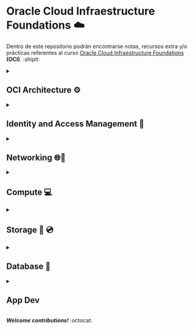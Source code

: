 # Oracle Cloud Infraestructure Foundations ☁️

Dentro de este repositorio podrán encontrarse notas, recursos extra y/o prácticas referentes al curso [Oracle Cloud Infraestructure Foundations](https://mylearn.oracle.com/component/-/108432/166230) **(OCI)**. :shipit: 


<details><summary><h2> OCI Architecture ⚙️ </h2></summary>

♦️ Conceptos básicos:
    
* **Región:** Es un área localizada geográficamente que consta de uno o más _dominios de disponibilidad_.

* **Dominios de disponibilidd:** (O medios de disponibilidad) Son uno o más _centros de datos tolerantes a fallos_ que se ubican dentro de _una región_ que se conectan entre sí por una red de banda ancha.

* **Dominios de errores:** Es una agrupación de HW e infraestructura dentro de un _dominio de disponibilidad_ para proporcionar anti-afinidad. También conocidos como centros de datos lógicos.

♦️ **Para elegir una región** 
 1) Elegir la región más cercana a los usuarios 
     * Latencia baja
     * Rendimiento alto
 2) Requisitos de residencia y conformidad de datos
 3) Disponibilidad del servicio
    
##

**A considerar:** 💡
    
 📍
    
 📍
    
 📍
    
 📍
    
 ##
    
</details>

<details><summary><h2> Identity and Access Management 👥 <h/2></summary>

📝 **IAM**

Conocido como Control de Acceso Detallado o Servicio de Control de Acceso basado en roles.

* AuthN: Autenticación > lidida con la identidad o _quién es alguien_

* AuthZ: Autorización > lidia con el permiso o _lo que alguien puede hacer_

* Dominios de identidad: Contenedor para usuarios de grupos 

📝 **Compartments**

El compartimento raiz es una construcción lógica donde se pueden mantener todos los recursos en la nube.

* Se crean para aislamiento y control de acceso

* Cada recursp que se crea pertenece a un único compartimento

* Se pueden escribir políticas para evitar que los usuarios accedan a recursos de una región específica.

* Todos los compartimentos que se crean son globales y están disponibles en todas las regiones a las que se tenga acceso

* Se pueden crear compartimentos anadidos

📝 **AuthN and AuthZ**

Un principal es una entidad de IAM que puede interactuar con recursos de OCI. Existen 2 tipos de principales:
    * Los usuarios: Las personas que inician sesión en la consola de CLI o SDK, seres humanos que realmente utilizan los recursos en la nube.
    * Los recursos

* Autenticación o AuthN: Claves de firma de API (públicas y privadas), los tokens que son cadenas de token generadas por Oracle.

* Autorización o AuthZ: Se ocupa de los permisos y de averiguar qué permisos tiene. En OCI se realiza mediante políticas de IAM. Las políticas se pueden asociar a un compartimento o se pueden asociar a un arrendamiento. 

* Niveles de Verbs: Administrador/Manage, Uso/Use, Lectura/Read e Inspección/Inspect.

📝 **Tenancy Setup**

Tenancy Admin > OCI Admin > OCI-admin-groups > Policies > name-compartment

Mejores prácticas:
1) No usar la cuenta de admin de arrendamiento para operaciones diarias.
2) Crear compartimentos dedicados para aislar recursos
3) Aplicar el uso de la autenticación multifactor

Ejemplo para otorgar permisos de admin a un grupo de administradores de OCI:
    
![ ](imgOCI/OCI-create-policy.png)

##

**A considerar:** 💡
    
 📍
    
 📍
    
 📍
    
 📍
    
 ##
    
</details>

    
<details><summary><h2> Networking 🌐📡 <h/2></summary>

📝 **VCN Introduction**

Una _red virtual en la nube_ (Virtual Cloud Network - VCN) es una red privada definida por sw que se crea en Oracle Cloud.
    
* Se utiliza para la comunicación segura.
* Vive en una región de OCI. Se trata de un servicio regional.
* Tiene alta disponibilidad, escalabilidad y seguridad.
    
Internet Gateway: Se trata de una puerta de enlace que permita una ampliación masiva, una alta disponibilidad y que se utiliza para la comunicación con cualquier elemento de Internet.
    
📝 **VCN Routing**
    
Enrutamiento de OCI. La VCN utiliza _tablas de rutas_ para enviar tráfico fuera de la VCN a Internet, redes locales o a las VCN con intercambio de tráfico, y analiza cada uno de dichos escenarios.     
    
📝 **VCN Security**
    
Lista de seguridad. Reglas de firewall asociadas a una subred y aplica a todas las instancias de la subred.
    
Consta de reglas que especifican el tipo de tráfico permitido dentro o fuera de la subred. Esto se aplica a una instancia determinada, tanto si si se está hablando con otra instancia VCN como un host fuera de la VCN.
    
Firewall rules:
    
1) Estas reglas pueden tener estado o no tener estado.
2) El tráfico pasa de la primera subred a la segunda subred.
    
Grupos de seguridad de red o NSG: Se trata de una construcción muy similar como lista de seguridad, pero la diferencia clave es que se aplican sólo a un juego de tarjetas de interfaz de red virtual en una única VCN.
    
Los NSG pueden ser el origen o destino de las reglas.    
    
📝**Load Balancer**
    
Equilibrador de carga en OCI. Se utiliza para lograr una alta disponibilidad y también para lograr escalabilidad.

a) También se conoce como proxi inverso.    
b) Protege los distintos servidores backend.    
    
La capa 7 significa que comprende HTTP y HTTPS en el modelo OSI.     

Unidad flexible: Se define el mínimo y el máximo, se define el rango 
Forma dinámica: Se predefinen las unidades (micro, pequeño, mediano, grande)    
 
##

**A considerar:** 💡
    
 📍
    
 📍
    
 📍
    
 📍
    
 ##
    
</details>

    
<details><summary><h2> Compute 💻 </h2></summary>

📢 **Introducción al cómputo**
    
 Noción de unidad flexible: Significa que puede elegir su propio curso, procesadores de CPU y propi memoria. 
    
* _Flexibilidad_ para una configuración propia.
    
📢 **Instance Basics**

Una instancia es el equivalente a _un host de recursos informáticos_.

* Tiene dependencias

📌 Una región de Oracle está formada por varios dominios de disponibilidad.

📌 Un dominio de siponibilidad es un centro de datos

📌 La primera dependencia que tiene el servicio informático o los hosts informáticos es la red virtual en la nube

📌 Para poner en marcha una instancia informática se necesita una red virtual en la nube.

📌 Se deben crear subredes para poner en marcha un host de recursos informáticos.

📌 Las redes son una construcción virtual.

📌 Otro conjuntos de dpendencias que tienen las instancias informáticas:

* Volúmen de inicio

* Disco de inicio

* Volúmenes en bloque

**Migración en directo**

📌 La ideas es que si uno de los hosts de recursos informáticos cae, hay un problema, la máquina virtual migraria a otro host del centro de datos y será transparente para el usuario.

📢 **Cloud Shell**

* La idea es que no necesita ninguna instlación local.

* Puede usarse para ejecutar OCI-CLI u otras utilidades.

📢 **Scaling**

Escalado o ampliación

Escala vertical: Significa que está ampliando o reduciendo las unidades de instancia. Puede escalar el cursos, la memoria, y algunas de las otras características escalan en consecuencia.

* Cuando se escala hacia arriba o hacia abajo, hay un tiempo de inactividad necesarios, porque va a otro host y eso requiere algún tiempo de inactividad.

* Como _buena practica_ se debería detener la instancia antes de realizar cualquier tipo de ampliación vertical.

Escala horizontal: o escala automática. Significa que agrega mas máquinas virtuales de la misma unidad o que toma un poco más de la misma unidad. 

* Permite el despliegue a gran escala de máquinas virtuales. 

📌 Si una máquina virtual falla, otras pueden seguir trabajando.

📌 Puede hacer coincidir la demanda de tráfico agregando a la eliminación de las máquinas virtuales automáticamente.

📌 Pasos a seguir para obtener la escala automática:

1) Tener una instancia en ejecución en la que se quiera realizar la escala automática > crear plantilla (configuración en terminología OCI) o un sello (características de imagen de SO, memoria, etc).

2) Crear Pool de Instancia. Es la recopilación de esas instancias con antelación. Se pueden gestionar TODAS como UNA SOLA (se podría hacer todo al mismo tiempo). 

3) Utilizar Pool de Instancias, escribir reglas, 

📌 Ventajas:

* Ofrece una alta disponibilidad

* Satisface la demanda de tráfico


📢 **OS Management Service**

Gestión del Sistema Operativo

Ayuda a los Sysadmins a automatizar la gestión de las instancias de Oracle Linux y Windows Server 

Gestión automatizada de parches: Los parches se suelen publicar según sea necesario para corregir errores, mejorar el rendimiento o agregar nuevas funciones a los sistemas operativos. 

Gestión simplificada de paquetes: Consiste en instalar, aplicar parches y aliminar paquetes de software. 

##

**A considerar:** 💡
    
 📍
    
 📍
    
 📍
    
 📍
    
 ##
</details>

    
<details><summary><h2> Storage 💾 💿  </h2></summary>

🔆 La persistencia significa que los datos se almacenan de forma segura.

🔆 La durabilidad significa realizar varias copias de los datos, replicando los datos 

🔆 Conectividad

🔆 Protocolo

📎 **Local NVMe**

Dominio de disponibilidad que tiene un servidor de calculo y un alamacenamiento conectado localmente > almacenamiento con conexión local > unidades de estado sólido NVMe > ofrece cientos de miles de IOPS 

    
📎 **File Storage**

El almacenamiento de archivos es una recopilación jerárquica de documentos organizados en directorios de nombres.
    
En la nube se tienen sistemas distribuidos 
    
Casos de usos de File Storage:
    
* Aplicaciones empresariales que requieren almacenamiento compartido de archivos. Así lo proporciona el servicio de almacenamiento de archivos. 
    
* Sistemas de archivos de propósito general.
    
* Microservicios y contenedores que normalmente no tienen estados.
    
* HPC, Aplicaciones escalables, análisis, etc.

📌 Overview of [File Storage](https://docs.oracle.com/en-us/iaas/Content/File/Concepts/filestorageoverview.htm#concepts).
    
📎 **Migration Services**   
    
Migración de datos en OCI
    
_Estado offline:_ Los servidores y datos residen en los centros de datos 

a) Discos de transferencia de datos
    
b) Dispositivo de transferencia de datos (para enviar grandes cantidades de datos)
    
_Transferencia online:_ Se tiene un servicio llamado Storage Gateway en Linux > se coloca en el centro de datos > puede transferir los datos mediante la red de área extensa 
    
##

**A considerar:** 💡
    
 📍
    
 📍
    
 📍
    
 📍
    
 ##
</details>
    
    
<details><summary><h2> Database 🔎 </h2></summary>

**🔥Database Introduction 🔥**

OCI ofrece sistemas de BDs de nodo único tanto en máquinas virtuales como con hw dedicado, y sistemas de BDs de cluster de aplicación real de 2 nodos en máquinas virtuales. 
    
1) **VIRTUAL MACHINE (VM BD System) - Fast Provisioning**
    
* Sistemas de BD de MV de 1 nodo: OCI proporciona una opción de aprovisionamiento rápido que permite crear los sistemas de BD utilizando algo denominado _gestor de volúmenes lógicos como capa de gestión de almacenamiento._ La alternativa se denomina _aprovisionamiento estándar_ y se aprovisiona con Oracle Automatic Storage Management, también conocido como **ASM**. PROPORCIONA TIEMPOS DE APROVISIONAMIENTO RÁPIDOS.

2) **BARE METAL ( BM DB Systems) - Fast Performance**
    
* OCI tiene un sistema de BD con hw dedicado que consta de un único servidor con hw dedicado que ejecuta Oracle. Si este nodo único falla, es suficiente con iniciar otro sistema y restaurar la BD a partir de las copias de seguridad actuales. 
    
3) **RAC - Managed High Availability**
    
* Aprovisionar un sistemas de BD _Real Application Cluster_ de 2 nodos. El sistema asigna cada nodo a un dominio de errores diferente por lo que se puede proporcionar alta disponibilidad gestionada con ese cluster de 2 nodos.

4) **EXADATA DB SYSTEMS - Managed Exadata Structured**
    
* Servicio que permite aprovechar el poder de Exadata en la nube. Las cargas de trabajo de Oracle tienen el mayor renimiento en ejecución en el servicio de _Exadata Cloud Service_. Se trata de una ampliación masiva.
    
5) **AUTONOMOUS SHARED & DEDICATED**    
    
La BD Autonoma es una BD en la nube que utiliza el ML para automatizar el ajuste de la BD, la seguridad, las actualizaciones y otras tareas de gestión rutinarias que tradicionalmente realizan los _DBA_.

Existen 2 tipos de cargas de trabajo soportadas:
    
* _Autonomous Data Warehouse - ADW_   
* _Autonomous Transaction Processing - ATP_
    
Existen 2 tipos de modelos de desplieugue:
    
* _Modelo de desplieugue compartido:_ Se puede aprovisionar y gestionar solo la BD Autónoma mientras que Oracle gestiona el desplieugue y la gestión de la insfraestructura de Exadata
    
* _Modelo de despliegue dedicado:_ Tiene el uso exclusico del hw de Exadata que se ejecuta a continuación. 
    
Términos de Exadata:
    
1. Auto-gestión
2. Auto-protección
3. Auto-reparación
    
**🔥MySQL🔥**
    
MySQL Database Cloud Service
    
**Alta disponibilidad:** Ofrece tolerancia extrema y tiene muchas ventajas, como la conmutación por error automática, el aumento del tiempo de actividad y la prérdida cero de datos. Se puede creara una BD en MySQL independiente o en OCI    
   
**HeatWave:** Es un nuevo acelerador de consultas en memoria integrado de alto rendimiento para MySQL Database Service que acelera el rendimiento de MySQL por orden de magnitud para consultas de transacciones y análisis. Escala a miles de núcleos. Es el único servicio en el mercado que permite a los admins de BD y devs de apps ejecutar cargas de trabajo OLTP y OLAP directamente desde MySQL database. Elimina la necesidad de movimientos e integraciíon de datos complejos, laboriosos y costosos con una base de datos anlítica independiente.
    
**🔥NoSQL🔥**
 
Características:
    
* Es elásticos
* Tiene un alto rendimiento, latencia predecible en milisegundos 
* Gran ancho de banda
* Flexibilidades de modelos de datos
* Obtiene seguridad empresarial
* Se pueden gestionar todos los tipos de acceso
* Costo operativo bajo
* Facil para desarrolladore, tiene API Rest
* Está disponible siempre
* Ejecución nube híbrida

Casos de uso de NoSQL Database Cloud:
    
* Apps móviles, IoT, Grand cantidad de volúmen
    
    
    
##

**A considerar:** 💡
    
 📍
    
 📍
    
 📍
    
 📍
    
 ##    


</details>
    
<details><summary><h2> App Dev </h2></summary>

##

**A considerar:** 💡
    
 📍
    
 📍
    
 📍
    
 📍
    
 ##
</details>

_**Welcome contributions!**_ :octocat:

